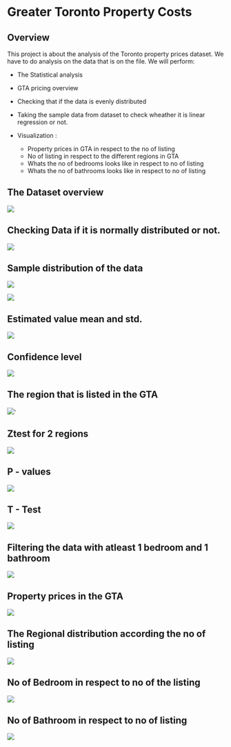 # Greater Toronto Property Costs
## Overview
 
This project is about the analysis of the Toronto property prices dataset. We have to do analysis on the data that is on the file. 
We will perform:
  - The Statistical analysis 
  - GTA pricing overview
  - Checking that if the data is evenly distributed
  - Taking the sample data from dataset to check wheather it is linear regression or not.
  - Visualization : 
  
      - Property prices in GTA in respect to the no of listing
      - No of listing in respect to the different regions in GTA
      - Whats the no of bedrooms looks like in respect to no of listing
      - Whats the no of bathrooms looks like in respect to no of listing
   
 ## The Dataset overview
 
 ![](https://github.com/urvish7/Greater-Toronto-Property-Costs/blob/main/ScreenShots/GTA_Pricing_Overview.png)
 
 ## Checking Data if it is normally distributed or not. 
 
 ![](https://github.com/urvish7/Greater-Toronto-Property-Costs/blob/main/ScreenShots/Checking_data.png)
 
 ## Sample distribution of the data
 
 ![](https://github.com/urvish7/Greater-Toronto-Property-Costs/blob/main/ScreenShots/Sample_distribution_ofData.png)
 
 ![](https://github.com/urvish7/Greater-Toronto-Property-Costs/blob/main/ScreenShots/Sample_distribution.png)
 
 ## Estimated value mean and std.
 
 ![](https://github.com/urvish7/Greater-Toronto-Property-Costs/blob/main/ScreenShots/Estimate_value_MeanSTD.png)
 
 ## Confidence level 
 
 ![](https://github.com/urvish7/Greater-Toronto-Property-Costs/blob/main/ScreenShots/Confidence_Level.png)
 
 ## The region that is listed in the GTA 
 
 ![](https://github.com/urvish7/Greater-Toronto-Property-Costs/blob/main/ScreenShots/GTA_regions.png)'
 
 ## Ztest for 2 regions
 
 ![](https://github.com/urvish7/Greater-Toronto-Property-Costs/blob/main/ScreenShots/Ztest_2regions.png)
 
 ## P - values 
 
 ![](https://github.com/urvish7/Greater-Toronto-Property-Costs/blob/main/ScreenShots/PVlaues.png)
 
 ##  T - Test
 
 ![](https://github.com/urvish7/Greater-Toronto-Property-Costs/blob/main/ScreenShots/ttest.png)
 
 ## Filtering the data with atleast 1 bedroom and 1 bathroom
 
 ![](https://github.com/urvish7/Greater-Toronto-Property-Costs/blob/main/ScreenShots/data_Atleast_1Bedroom1Bathroom.png)
 
 ## Property prices in the GTA 
 
 ![](https://github.com/urvish7/Greater-Toronto-Property-Costs/blob/main/ScreenShots/Properties_prices_GTA.png)
 
 ## The Regional distribution according the no of listing
 
 ![](https://github.com/urvish7/Greater-Toronto-Property-Costs/blob/main/ScreenShots/Regional_NoOfListing.png)
 
 ## No of Bedroom in respect to no of the listing
 
 ![](https://github.com/urvish7/Greater-Toronto-Property-Costs/blob/main/ScreenShots/NoOfBedroom.noOfListing.png)
 
 ## No of Bathroom in respect to no of listing
 
 ![](https://github.com/urvish7/Greater-Toronto-Property-Costs/blob/main/ScreenShots/NoOfBathroom_NoOfListing.png)
 
 
 

 
 

